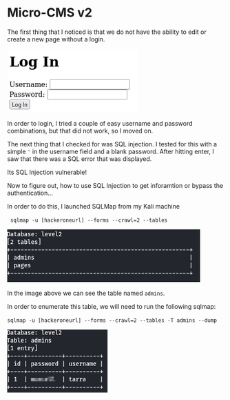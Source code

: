 # Micro-CMS v2

The first thing that I noticed is that we do not have the ability to edit or create a new page without a login.

![Alt Text](https://github.com/gray-area/HackerOne/blob/main/media/login_blank.png)

In order to login, I tried a couple of easy username and password combinations, but that did not work, so I moved on. 

The next thing that I checked for was SQL injection. I tested for this with a simple `` ' `` in the username field and a blank password. After hitting enter, I saw that 
there was a SQL error that was displayed. 

Its SQL Injection vulnerable!

Now to figure out, how to use SQL Injection to get inforamtion or bypass the authentication...

In order to do this, I launched SQLMap from my Kali machine

`` sqlmap -u [hackeroneurl] --forms --crawl=2 --tables``

![Alt text](https://github.com/gray-area/HackerOne/blob/main/media/capture.PNG)

In the image above we can see the table named `` admins ``.

In order to enumerate this table, we will need to run the following sqlmap:

`` sqlmap -u [hackeroneurl] --forms --crawl=2 --tables -T admins --dump ``

![Alt text](https://github.com/gray-area/HackerOne/blob/main/media/Capture1.PNG)


